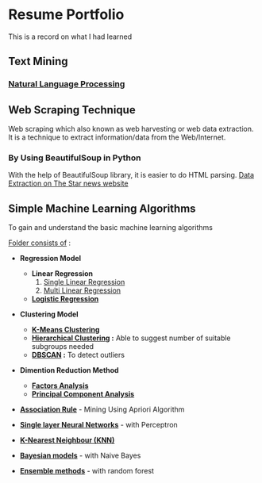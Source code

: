 # Resume Portfolio
This is a record on what I had learned

## Text Mining

### [Natural Language Processing](https://github.com/yuki1412/resume_portfolio/blob/master/Text_Mining.ipynb)

## Web Scraping Technique

Web scraping which also known as web harvesting or web data extraction. It is a technique to extract information/data from the Web/Internet.


### By Using BeautifulSoup in Python

With the help of BeautifulSoup library, it is easier to do HTML parsing. [Data Extraction on The Star news website](https://colab.research.google.com/github/yuki1412/self_learning/blob/master/Web_Scraping_using_BeautifulSoup.ipynb)

## Simple Machine Learning Algorithms
To gain and understand the basic machine learning algorithms

[Folder consists of](https://github.com/yuki1412/self_learning/tree/master/Basic%20Machine%20Learning%20Algorithms) :
* **Regression Model**
  * **Linear Regression**
    1. [Single Linear Regression](https://github.com/yuki1412/resume_portfolio/blob/master/Basic%20Machine%20Learning%20Algorithms/Linear_Regression(%20Single%20Linear%20Regression).ipynb)
    2. [Multi Linear Regression](https://github.com/yuki1412/resume_portfolio/blob/master/Basic%20Machine%20Learning%20Algorithms/Linear_Regression(Multi%20Linear%20Regression).ipynb)
  * **[Logistic Regression](https://github.com/yuki1412/resume_portfolio/blob/master/Basic%20Machine%20Learning%20Algorithms/Logistic_Regression.ipynb)**
 
* **Clustering Model**
  * **[K-Means Clustering](https://github.com/yuki1412/resume_portfolio/blob/master/Basic%20Machine%20Learning%20Algorithms/K-means_Clustering.ipynb)**
  * **[Hierarchical Clustering](https://github.com/yuki1412/resume_portfolio/blob/master/Basic%20Machine%20Learning%20Algorithms/Hierarchical%20Clustering.ipynb) :** Able to suggest number of suitable subgroups needed
  * **[DBSCAN](https://github.com/yuki1412/resume_portfolio/blob/master/Basic%20Machine%20Learning%20Algorithms/DBSCAN%20for%20outlier%20detection.ipynb) :** To detect outliers
  
* **Dimention Reduction Method** 
  * **[Factors Analysis](https://github.com/yuki1412/resume_portfolio/blob/master/Basic%20Machine%20Learning%20Algorithms/Factors%20Analysis.ipynb)**
  * **[Principal Component Analysis](https://github.com/yuki1412/resume_portfolio/blob/master/Basic%20Machine%20Learning%20Algorithms/Principal%20Component%20Analysis(PCA).ipynb)**
  
* [**Association Rule**](https://github.com/yuki1412/resume_portfolio/blob/master/Basic%20Machine%20Learning%20Algorithms/Association%20Rule%20Mining%20Using%20Apriori%20Algorithm.ipynb) - Mining Using Apriori Algorithm
* [**Single layer Neural Networks**](https://github.com/yuki1412/resume_portfolio/blob/master/Basic%20Machine%20Learning%20Algorithms/A%20Neural%20Network%20with%20a%20Perceptron.ipynb) - with Perceptron
* [**K-Nearest Neighbour (KNN)**](https://github.com/yuki1412/resume_portfolio/blob/master/Basic%20Machine%20Learning%20Algorithms/K-Nearest%20Neighbor%20(KNN).ipynb)

* [**Bayesian models**](https://github.com/yuki1412/resume_portfolio/blob/master/Basic%20Machine%20Learning%20Algorithms/Bayesian%20models%20with%20Naive%20Bayes.ipynb) - with Naive Bayes

* [**Ensemble methods**](https://github.com/yuki1412/resume_portfolio/blob/master/Basic%20Machine%20Learning%20Algorithms/Ensemble%20methods%20with%20random%20forest.ipynb) - with random forest

